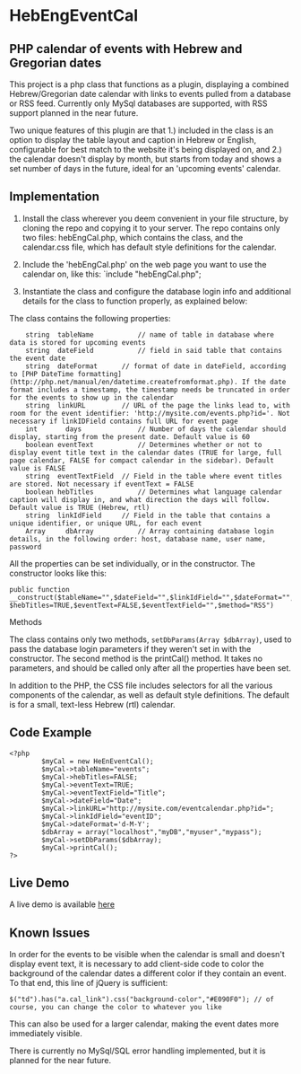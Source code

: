 HebEngEventCal
==============

PHP calendar of events with Hebrew and Gregorian dates
------------------------------------------------------

This project is a php class that functions as a plugin, displaying a combined Hebrew/Gregorian date calendar with links to events pulled from a database or RSS feed. Currently only MySql databases are supported, with RSS support planned in the near future.

Two unique features of this plugin are that 1.) included in the class is an option to display the table layout and caption in Hebrew or English, configurable for best match to the website it's being displayed on, and 2.) the calendar doesn't display by month, but starts from today and shows a set number of days in the future, ideal for an 'upcoming events' calendar.

Implementation
--------------

1. Install the class wherever you deem convenient in your file structure, by cloning the repo and copying it to your server.  The repo contains only two files: hebEngCal.php, which contains the class, and the calendar.css file, which has default style definitions for the calendar.

2. Include the 'hebEngCal.php' on the web page you want to use the calendar on, like this: `include "hebEngCal.php";

3. Instantiate the class and configure the database login info and additional details for the class to function properly, as explained below:

The class contains the following properties:

		string  tableName			// name of table in database where data is stored for upcoming events 
		string  dateField			// field in said table that contains the event date
		string  dateFormat		// format of date in dateField, according to [PHP DateTime formatting](http://php.net/manual/en/datetime.createfromformat.php). If the date format includes a timestamp, the timestamp needs be truncated in order for the events to show up in the calendar
		string  linkURL			// URL of the page the links lead to, with room for the event identifier: 'http://mysite.com/events.php?id='. Not necessary if linkIDField contains full URL for event page
		int 	  days				// Number of days the calendar should display, starting from the present date. Default value is 60
		boolean eventText			// Determines whether or not to display event title text in the calendar dates (TRUE for large, full page calendar, FALSE for compact calendar in the sidebar). Default value is FALSE
		string  eventTextField	// Field in the table where event titles are stored. Not necessary if eventText = FALSE
		boolean hebTitles			// Determines what language calendar caption will display in, and what direction the days will follow. Default value is TRUE (Hebrew, rtl)
		string  linkIdField		// Field in the table that contains a unique identifier, or unique URL, for each event
		Array	  dbArray			// Array containing database login details, in the following order: host, database name, user name, password
		
All the properties can be set individually, or in the constructor. The constructor looks like this:

	public function __construct($tableName="",$dateField="",$linkIdField="",$dateFormat="",$linkURL="",$dbArray=Array(),$days=60, $hebTitles=TRUE,$eventText=FALSE,$eventTextField="",$method="RSS")

Methods

The class contains only two methods, `setDbParams(Array $dbArray)`, used to pass the database login parameters if they weren't set in with the constructor.
The second method is the printCal() method. It takes no parameters, and should be called only after all the properties have been set.

In addition to the PHP, the CSS file includes selectors for all the various components of the calendar, as well as default style definitions.  The default is for a small, text-less Hebrew (rtl) calendar.

Code Example
------------

	<?php
			$myCal = new HeEnEventCal();
			$myCal->tableName="events";
			$myCal->hebTitles=FALSE;
			$myCal->eventText=TRUE;
			$myCal->eventTextField="Title";
			$myCal->dateField="Date";
			$myCal->linkURL="http://mysite.com/eventcalendar.php?id=";
			$myCal->linkIdField="eventID";
			$myCal->dateFormat='d-M-Y';
			$dbArray = array("localhost","myDB","myuser","mypass");
			$myCal->setDbParams($dbArray);
			$myCal->printCal();
	?>
	
Live Demo
---------
A live demo is available [here](http://jegesh.github.io/hebEngCal/index.php)

Known Issues
------------

In order for the events to be visible when the calendar is small and doesn't display event text, it is necessary to add client-side code to color the background of the calendar dates a different color if they contain an event. To that end, this line of jQuery is sufficient:

	$("td").has("a.cal_link").css("background-color","#E090F0"); // of course, you can change the color to whatever you like
	
This can also be used for a larger calendar, making the event dates more immediately visible.


There is currently no MySql/SQL error handling implemented, but it is planned for the near future.
